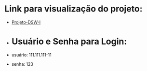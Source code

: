 # Link para visualização do projeto:
* [Projeto-DSW-I](https://kaciosilva.github.io/Projeto-DSW-I/pages/home.html)

* # Usuário e Senha para Login:
* usuário: 111.111.111-11
* senha: 123
